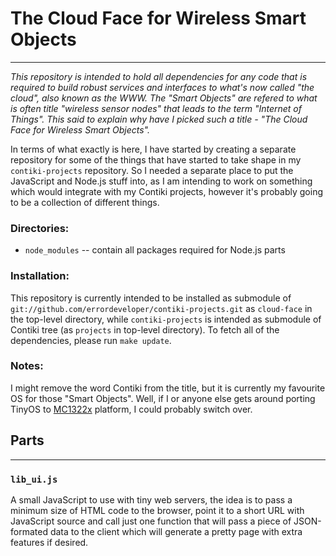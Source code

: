 # The Cloud Face for Wireless Smart Objects
-------------------------------------------

_This repository is intended to hold all dependencies for any code that is required
to build robust services and interfaces to what's now called "the cloud", also known
as the WWW. The "Smart Objects" are refered to what is often title "wireless sensor
nodes" that leads to the term "Internet of Things". This said to explain why have I
picked such a title - "The Cloud Face for Wireless Smart Objects"._

In terms of what exactly is here, I have started by creating a separate
repository for some of the things that have started to take shape in my
`contiki-projects` repository. So I needed a separate place to put the
JavaScript and Node.js stuff into, as I am intending to work on something
which would integrate with my Contiki projects, however it's probably going
to be a collection of different things.

### Directories:
- `node_modules` -- contain all packages required for Node.js parts

### Installation:

This repository is currently intended to be installed as submodule of
`git://github.com/errordeveloper/contiki-projects.git` as `cloud-face`
in the top-level directory, while `contiki-projects` is intended as
submodule of Contiki tree (as `projects` in top-level directory).
To fetch all of the dependencies, please run `make update`.

### Notes:

I might remove the word Contiki from the title, but it is currently
my favourite OS for those "Smart Objects". Well, if I or anyone else
gets around porting TinyOS to [MC1322x] platform, I could probably
switch over.


[MC1322x]: http://mc1322x.devl.org/

## Parts
--------

### `lib_ui.js`

A small JavaScript to use with tiny web servers, the idea is to pass
a minimum size of HTML code to the browser, point it to a short URL
with JavaScript source and call just one function that will pass a
piece of JSON-formated data to the client which will generate a pretty
page with extra features if desired.


